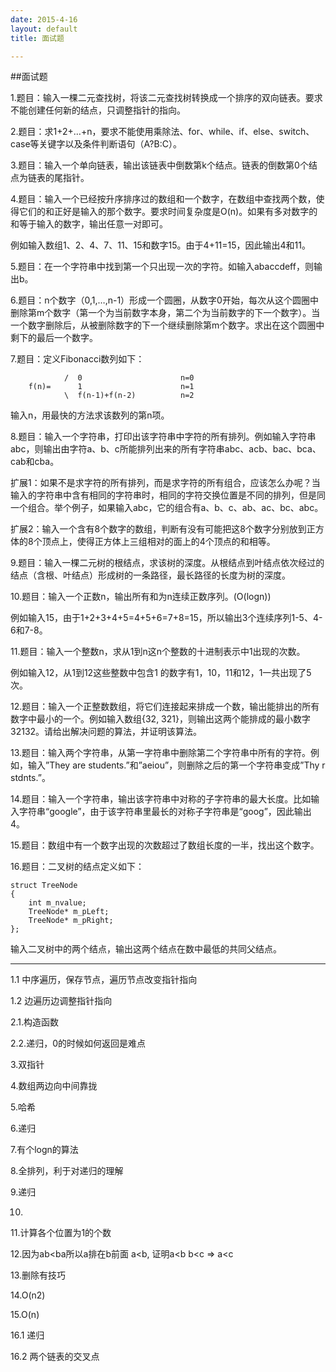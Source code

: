 ```yaml
---
date: 2015-4-16
layout: default
title: 面试题

---
```


##面试题

1.题目：输入一棵二元查找树，将该二元查找树转换成一个排序的双向链表。要求不能创建任何新的结点，只调整指针的指向。



2.题目：求1+2+…+n，要求不能使用乘除法、for、while、if、else、switch、case等关键字以及条件判断语句（A?B:C）。

3.题目：输入一个单向链表，输出该链表中倒数第k个结点。链表的倒数第0个结点为链表的尾指针。

4.题目：输入一个已经按升序排序过的数组和一个数字，在数组中查找两个数，使得它们的和正好是输入的那个数字。要求时间复杂度是O(n)。如果有多对数字的和等于输入的数字，输出任意一对即可。

例如输入数组1、2、4、7、11、15和数字15。由于4+11=15，因此输出4和11。

5.题目：在一个字符串中找到第一个只出现一次的字符。如输入abaccdeff，则输出b。

6.题目：n个数字（0,1,…,n-1）形成一个圆圈，从数字0开始，每次从这个圆圈中删除第m个数字（第一个为当前数字本身，第二个为当前数字的下一个数字）。当一个数字删除后，从被删除数字的下一个继续删除第m个数字。求出在这个圆圈中剩下的最后一个数字。

7.题目：定义Fibonacci数列如下：

		        /  0                      n=0
		f(n)=      1                      n=1
		        \  f(n-1)+f(n-2)          n=2

输入n，用最快的方法求该数列的第n项。


8.题目：输入一个字符串，打印出该字符串中字符的所有排列。例如输入字符串abc，则输出由字符a、b、c所能排列出来的所有字符串abc、acb、bac、bca、cab和cba。

扩展1：如果不是求字符的所有排列，而是求字符的所有组合，应该怎么办呢？当输入的字符串中含有相同的字符串时，相同的字符交换位置是不同的排列，但是同一个组合。举个例子，如果输入abc，它的组合有a、b、c、ab、ac、bc、abc。

扩展2：输入一个含有8个数字的数组，判断有没有可能把这8个数字分别放到正方体的8个顶点上，使得正方体上三组相对的面上的4个顶点的和相等。


9.题目：输入一棵二元树的根结点，求该树的深度。从根结点到叶结点依次经过的结点（含根、叶结点）形成树的一条路径，最长路径的长度为树的深度。

10.题目：输入一个正数n，输出所有和为n连续正数序列。(O(logn))

例如输入15，由于1+2+3+4+5=4+5+6=7+8=15，所以输出3个连续序列1-5、4-6和7-8。

11.题目：输入一个整数n，求从1到n这n个整数的十进制表示中1出现的次数。

例如输入12，从1到12这些整数中包含1 的数字有1，10，11和12，1一共出现了5次。

12.题目：输入一个正整数数组，将它们连接起来排成一个数，输出能排出的所有数字中最小的一个。例如输入数组{32,  321}，则输出这两个能排成的最小数字32132。请给出解决问题的算法，并证明该算法。


13.题目：输入两个字符串，从第一字符串中删除第二个字符串中所有的字符。例如，输入”They are students.”和”aeiou”，则删除之后的第一个字符串变成”Thy r stdnts.”。

14.题目：输入一个字符串，输出该字符串中对称的子字符串的最大长度。比如输入字符串“google”，由于该字符串里最长的对称子字符串是“goog”，因此输出4。

15.题目：数组中有一个数字出现的次数超过了数组长度的一半，找出这个数字。

16.题目：二叉树的结点定义如下：

	struct TreeNode
	{
	    int m_nvalue;
	    TreeNode* m_pLeft;
	    TreeNode* m_pRight;
	};
输入二叉树中的两个结点，输出这两个结点在数中最低的共同父结点。


---------------------------------------------------------------------


1.1 中序遍历，保存节点，遍历节点改变指针指向

1.2 边遍历边调整指针指向

2.1.构造函数

2.2.递归，0的时候如何返回是难点

3.双指针

4.数组两边向中间靠拢

5.哈希

6.递归

7.有个logn的算法

8.全排列，利于对递归的理解

9.递归

10.

11.计算各个位置为1的个数

12.因为ab<ba所以a排在b前面 a<b, 证明a<b b<c => a<c

13.删除有技巧

14.O(n2)

15.O(n)

16.1 递归

16.2 两个链表的交叉点




